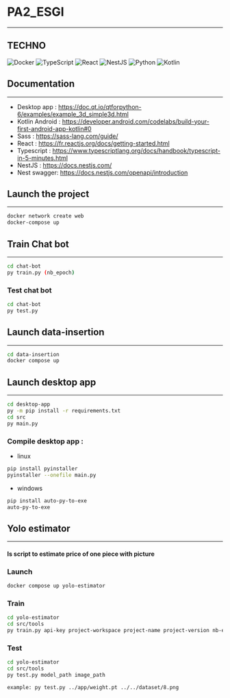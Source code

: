 # PA2_ESGI

---

## TECHNO

![Docker](https://img.shields.io/badge/-Docker-0db7ed?style=for-the-badge&logo=docker&logoColor=white)
![TypeScript](https://img.shields.io/badge/-TypeScript-007acc?style=for-the-badge&logo=typescript&logoColor=white)
![React](https://img.shields.io/badge/-React-61dafb?style=for-the-badge&logo=react&logoColor=white)
![NestJS](https://img.shields.io/badge/-NestJS-ea2845?style=for-the-badge&logo=nestjs&logoColor=white)
![Python](https://img.shields.io/badge/-Python-3776ab?style=for-the-badge&logo=python&logoColor=white)
![Kotlin](https://img.shields.io/badge/-Kotlin-0095d5?style=for-the-badge&logo=kotlin&logoColor=white)

## Documentation

---

- Desktop app : https://doc.qt.io/qtforpython-6/examples/example_3d_simple3d.html
- Kotlin Android : https://developer.android.com/codelabs/build-your-first-android-app-kotlin#0
- Sass : https://sass-lang.com/guide/
- React : https://fr.reactjs.org/docs/getting-started.html
- Typescript : https://www.typescriptlang.org/docs/handbook/typescript-in-5-minutes.html
- NestJS : https://docs.nestjs.com/
- Nest swagger: https://docs.nestjs.com/openapi/introduction

## Launch the project

---

```bash
docker network create web
docker-compose up
```

## Train Chat bot

---

```bash
cd chat-bot
py train.py (nb_epoch)
```

### Test chat bot

```bash
cd chat-bot
py test.py
```

## Launch data-insertion

---

```bash
cd data-insertion
docker compose up
```

## Launch desktop app

---

```bash
cd desktop-app
py -m pip install -r requirements.txt
cd src
py main.py
```

### Compile desktop app :

- linux

```bash
pip install pyinstaller
pyinstaller --onefile main.py
```

- windows

```bash
pip install auto-py-to-exe
auto-py-to-exe
```

## Yolo estimator

---

#### Is script to estimate price of one piece with picture

### Launch

```bash
docker compose up yolo-estimator
```

### Train

```bash
cd yolo-estimator
cd src/tools
py train.py api-key project-workspace project-name project-version nb-epoch nb-run
```

### Test

```bash
cd yolo-estimator
cd src/tools
py test.py model_path image_path

example: py test.py ../app/weight.pt ../../dataset/8.png
```
